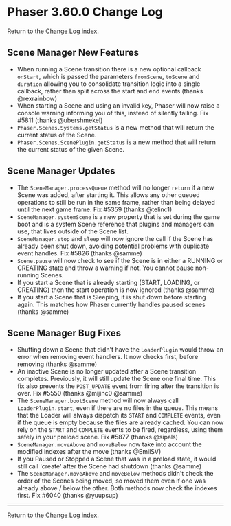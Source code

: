 # Phaser 3.60.0 Change Log

Return to the [Change Log index](CHANGELOG-v3.60.md).

## Scene Manager New Features

* When running a Scene transition there is a new optional callback `onStart`, which is passed the parameters `fromScene`, `toScene` and `duration` allowing you to consolidate transition logic into a single callback, rather than split across the start and end events (thanks @rexrainbow)
* When starting a Scene and using an invalid key, Phaser will now raise a console warning informing you of this, instead of silently failing. Fix #5811 (thanks @ubershmekel)
* `Phaser.Scenes.Systems.getStatus` is a new method that will return the current status of the Scene.
* `Phaser.Scenes.ScenePlugin.getStatus` is a new method that will return the current status of the given Scene.

## Scene Manager Updates

* The `SceneManager.processQueue` method will no longer `return` if a new Scene was added, after starting it. This allows any other queued operations to still be run in the same frame, rather than being delayed until the next game frame. Fix #5359 (thanks @telinc1)
* `SceneManager.systemScene` is a new property that is set during the game boot and is a system Scene reference that plugins and managers can use, that lives outside of the Scene list.
* `SceneManager.stop` and `sleep` will now ignore the call if the Scene has already been shut down, avoiding potential problems with duplicate event handles. Fix #5826 (thanks @samme)
* `Scene.pause` will now check to see if the Scene is in either a RUNNING or CREATING state and throw a warning if not. You cannot pause non-running Scenes.
* If you start a Scene that is already starting (START, LOADING, or CREATING) then the start operation is now ignored (thanks @samme)
* If you start a Scene that is Sleeping, it is shut down before starting again. This matches how Phaser currently handles paused scenes (thanks @samme)

## Scene Manager Bug Fixes

* Shutting down a Scene that didn't have the `LoaderPlugin` would throw an error when removing event handlers. It now checks first, before removing (thanks @samme)
* An inactive Scene is no longer updated after a Scene transition completes. Previously, it will still update the Scene one final time. This fix also prevents the `POST_UPDATE` event from firing after the transition is over. Fix #5550 (thanks @mijinc0 @samme)
* The `SceneManager.bootScene` method will now always call `LoaderPlugin.start`, even if there are no files in the queue. This means that the Loader will always dispatch its `START` and `COMPLETE` events, even if the queue is empty because the files are already cached. You can now rely on the `START` and `COMPLETE` events to be fired, regardless, using them safely in your preload scene. Fix #5877 (thanks @sipals)
* `SceneManager.moveAbove` and `moveBelow` now take into account the modified indexes after the move (thanks @EmilSV)
* If you Paused or Stopped a Scene that was in a preload state, it would still call 'create' after the Scene had shutdown (thanks @samme)
* The `SceneManager.moveAbove` and `moveBelow` methods didn't check the order of the Scenes being moved, so moved them even if one was already above / below the other. Both methods now check the indexes first. Fix #6040 (thanks @yuupsup)

---------------------------------------

Return to the [Change Log index](CHANGELOG-v3.60.md).
